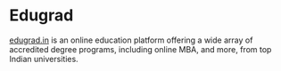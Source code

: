 # Edugrad
[edugrad.in](https://edugrad.in/) is an online education platform offering a wide array of accredited degree programs, including online MBA, and more, from top Indian universities.
